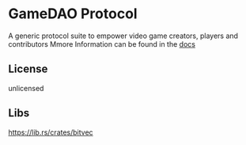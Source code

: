 # GameDAO Protocol

A generic protocol suite to empower video game creators, players and contributors
Mmore Information can be found in the [docs](https://docs.gamedao.co)

## License

unlicensed

## Libs

https://lib.rs/crates/bitvec